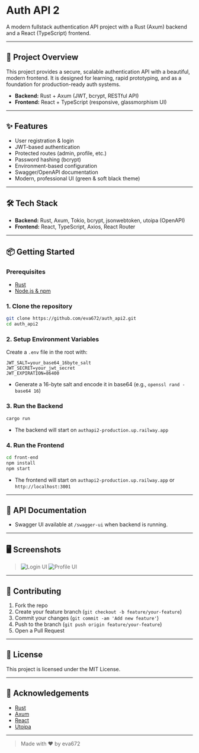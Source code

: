 # Auth API 2

A modern fullstack authentication API project with a Rust (Axum) backend and a React (TypeScript) frontend.

---

## 🚀 Project Overview
This project provides a secure, scalable authentication API with a beautiful, modern frontend. It is designed for learning, rapid prototyping, and as a foundation for production-ready auth systems.

- **Backend:** Rust + Axum (JWT, bcrypt, RESTful API)
- **Frontend:** React + TypeScript (responsive, glassmorphism UI)

---

## ✨ Features
- User registration & login
- JWT-based authentication
- Protected routes (admin, profile, etc.)
- Password hashing (bcrypt)
- Environment-based configuration
- Swagger/OpenAPI documentation
- Modern, professional UI (green & soft black theme)

---

## 🛠️ Tech Stack
- **Backend:** Rust, Axum, Tokio, bcrypt, jsonwebtoken, utoipa (OpenAPI)
- **Frontend:** React, TypeScript, Axios, React Router

---

## 📦 Getting Started

### Prerequisites
- [Rust](https://www.rust-lang.org/tools/install)
- [Node.js & npm](https://nodejs.org/)

### 1. Clone the repository
```sh
git clone https://github.com/eva672/auth_api2.git
cd auth_api2
```

### 2. Setup Environment Variables
Create a `.env` file in the root with:
```env
JWT_SALT=your_base64_16byte_salt
JWT_SECRET=your_jwt_secret
JWT_EXPIRATION=86400
```
- Generate a 16-byte salt and encode it in base64 (e.g., `openssl rand -base64 16`)

### 3. Run the Backend
```sh
cargo run
```
- The backend will start on `authapi2-production.up.railway.app`

### 4. Run the Frontend
```sh
cd front-end
npm install
npm start
```
- The frontend will start on `authapi2-production.up.railway.app` or `http://localhost:3001`

---

## 📖 API Documentation
- Swagger UI available at `/swagger-ui` when backend is running.

---

## 🖥️ Screenshots
> ![Login UI](./screenshots/login.png)
> ![Profile UI](./screenshots/profile.png)

---

## 🤝 Contributing
1. Fork the repo
2. Create your feature branch (`git checkout -b feature/your-feature`)
3. Commit your changes (`git commit -am 'Add new feature'`)
4. Push to the branch (`git push origin feature/your-feature`)
5. Open a Pull Request

---

## 📄 License
This project is licensed under the MIT License.

---

## 🙏 Acknowledgements
- [Rust](https://www.rust-lang.org/)
- [Axum](https://github.com/tokio-rs/axum)
- [React](https://react.dev/)
- [Utoipa](https://github.com/juhaku/utoipa)

---

> Made with ❤️ by eva672
